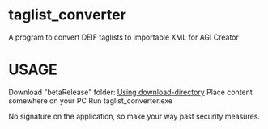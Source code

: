 # taglist_converter

A program to convert DEIF taglists to importable XML for AGI Creator

# USAGE
Download "betaRelease" folder: [Using download-directory](https://download-directory.github.io/?url%253Dhttps%253A%252F%252Fgithub.com%252Fathorsnes%252Ftaglist_converter%252Ftree%252Fmain%252FbetaRelease)
Place content somewhere on your PC
Run taglist_converter.exe

No signature on the application, so make your way past security measures. 